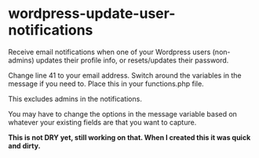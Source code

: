 # wordpress-update-user-notifications
Receive email notifications when one of your Wordpress users (non-admins) updates their profile info, or resets/updates their password.

Change line 41 to your email address. 
Switch around the variables in the message if you need to.
Place this in your functions.php file.

This excludes admins in the notifications.

You may have to change the options in the message variable based on whatever your existing fields are that you want to capture.

**This is not DRY yet, still working on that. When I created this it was quick and dirty.**
